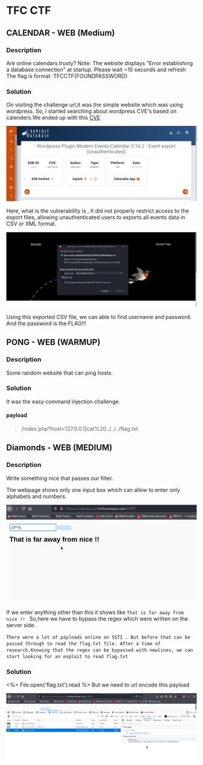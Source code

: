 # TFC CTF
## CALENDAR - WEB (Medium)
### Description
Are online calendars trusty?
Note: The website displays "Error establishing a database connection" at startup. Please wait ~10 seconds and refresh
The flag is format :TFCCTF{FOUNDPASSWORD}

### Solution

On visiting the challenge url,it was the simple website which was using wordpress.
So, i started searching about wordpress CVE's based on calenders.We ended up with this <a href="https://www.exploit-db.com/exploits/50084">CVE</a>

![Screenshot](https://github.com/Ramalingasamy012/TFC-CTF/blob/main/Calendar/cve.png "chall")

Here, what is the vulnerability is , It did not properly restrict access to the export files,
allowing unauthenticated users to exports all events data in CSV or XML format.

![Screenshot](https://github.com/Ramalingasamy012/TFC-CTF/blob/main/Calendar/CVEout.png "chall")

Using this exported CSV file, we can able to find username and password. And the password is the FLAG!!!

## PONG - WEB (WARMUP)
### Description
Some random website that can ping hosts.

### Solution

It was the easy command injection challenge.

#### payload 
> /index.php?host=127.0.0.1|cat%20../../../flag.txt

## Diamonds - WEB (MEDIUM)
### Description
Write something nice that passes our filter.

The webpage shows only one input box which can allow to enter only alphabets and numbers.

![Screenshot](https://github.com/Ramalingasamy012/TFC-CTF/blob/main/Calendar/diamonds.png "chall")

If we enter anything other than this it shows like `That is far away from nice !! `
So,here we have to bypass the regex which were written on the server side.

`There were a lot of payloads online on SSTI . But before that can be passed through to read the flag.txt file. After a time of research,Knowing that the regex can be bypassed with newlines, we can start looking for an exploit to read flag.txt `

### Solution 

<%= File.open('flag.txt').read %>
 But we need to url encode this payload
 
![Screenshot](https://github.com/Ramalingasamy012/TFC-CTF/blob/main/Calendar/diamondsout.png "chall")




